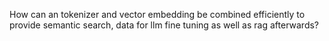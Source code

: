 How can an tokenizer and vector embedding be combined efficiently to provide semantic search, data for llm fine tuning as well as rag afterwards?